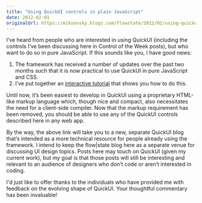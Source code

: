 ```yaml
---
title: "Using QuickUI controls in plain JavaScript"
date: 2012-02-01
originalUrl: https://miksovsky.blogs.com/flowstate/2012/02/using-quickui-controls-in-plain-javascript.html
---
```


<p>
  I’ve heard from people who are interested in using QuickUI (including the
  controls I’ve been discussing here in Control of the Week posts), but who want
  to do so in pure JavaScript. If this sounds like you, I have good news:
</p>
<ol>
  <li>
    The framework has received a number of updates over the past two months such
    that it is now practical to use QuickUI in pure JavaScript and CSS.
  </li>
  <li>
    I’ve put together an
    <a href="http://wp.me/p2aeAX-e">interactive tutorial</a> that shows you how
    to do this.
  </li>
</ol>
<p>
  Until now, it’s been easiest to develop in QuickUI using a proprietary
  HTML-like markup language which, though nice and compact, also necessitates
  the need for a client-side compiler. Now that the markup requirement has been
  removed, you should be able to use any of the QuickUI controls described here
  in any web app.
</p>
<p>
  By the way, the above link will take you to a new, separate QuickUI blog
  that’s intended as a more technical resource for people already using the
  framework. I intend to keep the flow|state blog here as a separate venue for
  discussing UI design topics. Posts here may touch on QuickUI (given my current
  work), but my goal is that those posts will still be interesting and relevant
  to an audience of designers who don’t code or aren’t interested in coding.
</p>
<p>
  I&#39;d just like to offer thanks to the individuals who have provided me with
  feedback on the evolving shape of QuickUI. Your thoughtful commentary has been
  invaluable!
</p>
